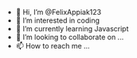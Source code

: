 - 👋 Hi, I’m @FelixAppiak123
- 👀 I’m interested in coding
- 🌱 I’m currently learning Javascript 
- 💞️ I’m looking to collaborate on ...
- 📫 How to reach me ...

<!---
FelixAppiak123/FelixAppiak123 is a ✨ special ✨ repository because its `README.md` (this file) appears on your GitHub profile.
You can click the Preview link to take a look at your changes.
--->
